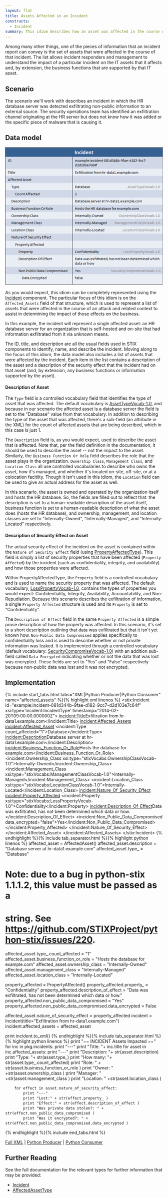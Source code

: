 ```yaml
---
layout: flat
title: Assets Affected in an Incident
constructs:
  - Incident
summary: This idiom describes how an asset was affected in the course of an incident. In this case, the example used is an information asset but a similar set of constructs can be used to describe affected IT assets.
---
```


Among many other things, one of the pieces of information that an incident report can convey is the set of assets that were affected in the course of that incident. The list allows incident responders and management to understand the impact of a particular incident on the IT assets that it affects and, by extension, the business functions that are supported by that IT asset.

## Scenario

The scenario we'll work with describes an incident in which the HR database server was detected exfiltrating non-public information to an external source. The security operations team has identified an exfiltration channel originating at the HR server but does not know how it was added or the specific piece of malware that is causing it.

## Data model

<img src="diagram.png" alt="Asset affected in an incident" class="aside-text" />

As you would expect, this idiom can be completely represented using the [Incident](/data-model/{{site.current_version}}/incident/IncidentType) component. The particular focus of this idiom is on the `Affected_Assets` field of that structure, which is used to represent a list of assets that were affected in the course of an attack and related context to assist in determining the impact of those effects on the business.

In this example, the incident will represent a single affected asset: an HR database server for an organization that is self-hosted and on-site that had information exfiltrated from it via unknown means.

The ID, title, and description are all the usual fields used in STIX components to identify, name, and describe the incident. Moving along to the focus of this idiom, the data model also includes a list of assets that were affected by the incident. Each item in the list contains a description of the asset and a description of the security effect that the incident had on that asset (and, by extension, any business functions or information supported by the asset).

#### Description of Asset

The `Type` field is a controlled vocabulary field that identifies the type of asset that was affected. The default vocabulary is [AssetTypeVocab-1.0](/data-model/{{site.current_version}}/stixVocabs/AssetTypeVocab-1.0), and because in our scenario the affected asset is a database server the field is set to the "Database" value from that vocabulary. In addition to describing the type of the asset that was affected, there's a sub-field (an attribute in the XML) for the count of affected assets that are being described, which in this case is just 1.

The `Description` field is, as you would expect, used to describe the asset that is affected. Note that, per the field definition in the documentation, it should be used to describe the asset -- not the impact to the asset. Similarly, the `Business Function Or Role` field describes the role that the asset plays in the organization. `Ownership Class`, `Management Class`, and `Location Class` all use controlled vocabularies to describe who owns the asset, how it's managed, and whether it's located on-site, off-site, or at a colocation facitilty. Though it isn't used in this idiom, the `Location` field can be used to give an actual address for the asset as well.

In this scenario, the asset is owned and operated by the organization itself and hosts the HR database. So, the fields are filled out to reflect that: the description is set to a human-readable description of the asset itself, business function is set to a human-readable description of what the asset does (hosts the HR database), and ownership, management, and location classes are set to "Internally-Owned", "Internally-Managed", and "Internally-Located" respectively.

#### Description of Security Effect on Asset

The actual security effect of the incident on the asset is contained within the `Nature of Security Effect` field (using [PropertyAffectedType](/data-model/{{site.current_version}}/incident/PropertyAffectedType)). This field is simply a list of security properties that have been affected (`Property Affected`) by the incident (such as confidentiality, integrity, and availability) and how those properties were affected.

Within PropertyAffectedType, the `Property` field is a controlled vocabulary and is used to name the security property that was affected. The default vocabulary, [LossPropertyVocab-1.0](/data-model/{{site.current_version}}/stixVocabs/LossPropertyVocab-1.0), contains the types of properties you would expect: Confidentiality, Integrity, Availability, Accountability, and Non-Repudiation. Because this scenario describes the exfiltration of information, a single `Property Affected` structure is used and its `Property` is set to "Confidentiality".

The `Description of Effect` field in the same `Property Affected` is a simple prose description of how the property was affected. In this scenario, it's set to a short description outlining that data was exfiltrated but that it isn't yet known how. `Non-Public Data Compromised` applies specifically to confidentiality loss and is used to describe whether or not private information was leaked. It is implemented through a controlled vocabulary (default vocabulary: [SecurityCompromiseVocab-1.0](/data-model/{{site.current_version}}/stixVocabs/SecurityCompromiseVocab-1.0)) with an addition sub-field called `Data Encrypted` indicating whether or not the data that was lost was encrypted. These fields are set to "Yes" and "False" respectively because non-public data was lost and it was not encrypted.

## Implementation

{% include start_tabs.html tabs="XML|Python Producer|Python Consumer" name="affected_assets" %}{% highlight xml linenos %}
<stix:Incident id="example:incident-081d344b-9fae-d182-9cc7-d2d103e7c64f" xsi:type='incident:IncidentType' timestamp="2014-02-20T09:00:00.000000Z">
    <incident:Title>Exfiltration from hr-data1.example.com</incident:Title>
    <incident:Affected_Assets>
        <incident:Affected_Asset>
            <incident:Type count_affected="1">Database</incident:Type>
            <incident:Description>Database server at hr-data1.example.com</incident:Description>
            <incident:Business_Function_Or_Role>Hosts the database for example.com</incident:Business_Function_Or_Role>
            <incident:Ownership_Class xsi:type="stixVocabs:OwnershipClassVocab-1.0">Internally-Owned</incident:Ownership_Class>
            <incident:Management_Class xsi:type="stixVocabs:ManagementClassVocab-1.0">Internally-Managed</incident:Management_Class>
            <incident:Location_Class xsi:type="stixVocabs:LocationClassVocab-1.0">Internally-Located</incident:Location_Class>
            <incident:Nature_Of_Security_Effect>
                <incident:Property_Affected>
                    <incident:Property xsi:type="stixVocabs:LossPropertyVocab-1.0">Confidentiality</incident:Property>
                        <incident:Description_Of_Effect>Data was exfiltrated, has not been determined which data or how.</incident:Description_Of_Effect>
                        <incident:Non_Public_Data_Compromised data_encrypted="false">Yes</incident:Non_Public_Data_Compromised>
                </incident:Property_Affected>
            </incident:Nature_Of_Security_Effect>
        </incident:Affected_Asset>
    </incident:Affected_Assets>
</stix:Incident>
{% endhighlight %}{% include tab_separator.html %}{% highlight python linenos %}
affected_asset = AffectedAsset()
affected_asset.description = "Database server at hr-data1.example.com"
affected_asset.type_ = "Database"
# Note: due to a bug in python-stix 1.1.1.2, this value must be passed as a
# string. See https://github.com/STIXProject/python-stix/issues/220.
affected_asset.type_.count_affected = "1"
affected_asset.business_function_or_role = "Hosts the database for example.com"
affected_asset.ownership_class = "Internally-Owned"
affected_asset.management_class = "Internally-Managed"
affected_asset.location_class = "Internally-Located"
    
property_affected = PropertyAffected()
property_affected.property_ = "Confidentiality"
property_affected.description_of_effect = "Data was exfiltrated, has not been determined which data or how."
property_affected.non_public_data_compromised = "Yes"
property_affected.non_public_data_compromised.data_encrypted = False
    
affected_asset.nature_of_security_effect = property_affected
incident = Incident(title="Exfiltration from hr-data1.example.com")
incident.affected_assets = affected_asset
    
print incident.to_xml()
{% endhighlight %}{% include tab_separator.html %}{% highlight python linenos %}
print "== INCIDENT Assets Impacted =="
for inc in pkg.incidents:
    print "---"
    print "Title: "+ inc.title
    for asset in inc.affected_assets:
        print "---"
        print "Description: "+ str(asset.description)
        print "Type: "+ str(asset.type_)
        print "How many: "+ str(asset.type_.count_affected)
        print "Role: " + str(asset.business_function_or_role )
        print "Owner: " +str(asset.ownership_class ) 
        print "Manager: " +str(asset.management_class )
        print "Location: " +str(asset.location_class )

        for effect in asset.nature_of_security_effect:
            print "---"
            print "Lost:" + str(effect.property_ )
            print "Effect:" + str(effect.description_of_effect )
            print "Was private data stolen?: " + str(effect.non_public_data_compromised )
            print "Was it encrypted?: " + str(effect.non_public_data_compromised.data_encrypted )

{% endhighlight %}{% include end_tabs.html %}


[Full XML](incident-with-affected-asset.xml) | [Python Producer](incident-with-affected-asset_producer.py) | [Python Consumer](incident-with-affected-asset_consumer.py)

## Further Reading

See the full documentation for the relevant types for further information that may be provided:

* [Incident](/data-model/{{site.current_version}}/incident/IncidentType)
* [AffectedAssetType](/data-model/{{site.current_version}}/incident/AffectedAssetType)
